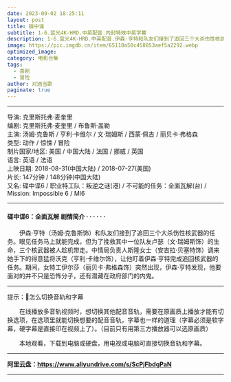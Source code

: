 ```yaml
---
date: 2023-09-02 18:25:11
layout: post
title: 碟中谍
subtitle: 1-6.蓝光4K-HRD.中英配音.内封特效中英字幕
description: 1-6.蓝光4K-HRD.中英配音.伊森·亨特和队友们接到了追回三个大杀伤性核武器的任务。眼见任务马上就能完成，但为了挽救其中一位队友卢瑟的生命，三个核武器被人趁机带走。中情局负责人斯隆女士调来她手下的得意猛将沃克（亨利·卡维尔饰）......
image: https://pic.imgdb.cn/item/65118a50c458853aef5a2292.webp
optimized_image: 
category: 电影合集
tags:
  - 喜剧
  - 冒险
author: 对酒当歌
paginate: true
---
```

---

导演: 克里斯托弗·麦奎里  
编剧: 克里斯托弗·麦奎里 / 布鲁斯·盖勒  
主演: 汤姆·克鲁斯 / 亨利·卡维尔 / 文·瑞姆斯 / 西蒙·佩吉 / 丽贝卡·弗格森  
类型: 动作 / 惊悚 / 冒险  
制片国家/地区: 美国 / 中国大陆 / 法国 / 挪威 / 英国  
语言: 英语 / 法语  
上映日期: 2018-08-31(中国大陆) / 2018-07-27(美国)  
片长: 147分钟 / 148分钟(中国大陆)  
又名: 碟中谍6 / 职业特工队：叛逆之谜(港) / 不可能的任务：全面瓦解(台) / Mission: Impossible 6 / MI6  

---

#### 碟中谍6：全面瓦解 剧情简介 · · · · · ·

　　伊森·亨特（汤姆·克鲁斯饰）和队友们接到了追回三个大杀伤性核武器的任务。眼见任务马上就能完成，但为了挽救其中一位队友卢瑟（文·瑞姆斯饰）的生命，三个核武器被人趁机带走。中情局负责人斯隆女士（安吉拉·贝塞特饰）调来她手下的得意猛将沃克（亨利·卡维尔饰），让他盯着伊森·亨特完成追回核武器的任务。期间，女特工伊尔莎（丽贝卡·弗格森饰）突然出现，伊森·亨特发现，他要面对的并不只是恐怖分子，还有潜藏在政府部门的内鬼。

---

提示：🔔怎么切换音轨和字幕

　　在线播放多音轨视频时，想切换其他配音音轨，需要在原画质上播放才能有切换选项，在选项里就能切换想要的配音音轨，字幕也一样的道理（字幕必须是软字幕，硬字幕是直接印在视频上了）。（目前只有用第三方播放器可以选原画质）

　　本地观看，下载到电脑或硬盘，用电视或电脑可直接切换音轨和字幕。

---

**阿里云盘：<https://www.aliyundrive.com/s/ScPjFbdgPaN>**

---
